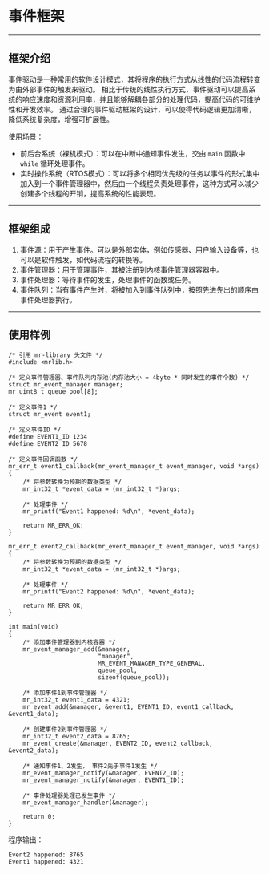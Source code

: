# 事件框架

 ----------

## 框架介绍

事件驱动是一种常用的软件设计模式，其将程序的执行方式从线性的代码流程转变为由外部事件的触发来驱动。
相比于传统的线性执行方式，事件驱动可以提高系统的响应速度和资源利用率，并且能够解耦各部分的处理代码，提高代码的可维护性和开发效率。
通过合理的事件驱动框架的设计，可以使得代码逻辑更加清晰，降低系统复杂度，增强可扩展性。

使用场景：

* 前后台系统（裸机模式）：可以在中断中通知事件发生，交由 `main` 函数中 `while` 循环处理事件。
* 实时操作系统（RTOS模式）：可以将多个相同优先级的任务以事件的形式集中加入到一个事件管理器中，然后由一个线程负责处理事件，这种方式可以减少创建多个线程的开销，提高系统的性能表现。

 ----------

## 框架组成

1. 事件源：用于产生事件。可以是外部实体，例如传感器、用户输入设备等，也可以是软件触发，如代码流程的转换等。
2. 事件管理器：用于管理事件，其被注册到内核事件管理器容器中。
3. 事件处理器：等待事件的发生，处理事件的函数或任务。
4. 事件队列：当有事件产生时，将被加入到事件队列中，按照先进先出的顺序由事件处理器执行。

 ----------

## 使用样例

```
/* 引用 mr-library 头文件 */
#include <mrlib.h>

/* 定义事件管理器、事件队列内存池(内存池大小 = 4byte * 同时发生的事件个数) */
struct mr_event_manager manager;
mr_uint8_t queue_pool[8];

/* 定义事件1 */
struct mr_event event1;

/* 定义事件ID */
#define EVENT1_ID 1234
#define EVENT2_ID 5678

/* 定义事件回调函数 */
mr_err_t event1_callback(mr_event_manager_t event_manager, void *args)
{
    /* 将参数转换为预期的数据类型 */
    mr_int32_t *event_data = (mr_int32_t *)args;

    /* 处理事件 */
    mr_printf("Event1 happened: %d\n", *event_data);

    return MR_ERR_OK;
}

mr_err_t event2_callback(mr_event_manager_t event_manager, void *args)
{
    /* 将参数转换为预期的数据类型 */
    mr_int32_t *event_data = (mr_int32_t *)args;

    /* 处理事件 */
    mr_printf("Event2 happened: %d\n", *event_data);

    return MR_ERR_OK;
}

int main(void)
{
    /* 添加事件管理器到内核容器 */
    mr_event_manager_add(&manager,
                         "manager",
                         MR_EVENT_MANAGER_TYPE_GENERAL,
                         queue_pool,
                         sizeof(queue_pool));
	
    /* 添加事件1到事件管理器 */
    mr_int32_t event1_data = 4321;
    mr_event_add(&manager, &event1, EVENT1_ID, event1_callback, &event1_data);
    
    /* 创建事件2到事件管理器 */
    mr_int32_t event2_data = 8765;
    mr_event_create(&manager, EVENT2_ID, event2_callback, &event2_data);

    /* 通知事件1、2发生， 事件2先于事件1发生 */
    mr_event_manager_notify(&manager, EVENT2_ID);
    mr_event_manager_notify(&manager, EVENT1_ID);

    /* 事件处理器处理已发生事件 */
    mr_event_manager_handler(&manager);

    return 0;
}
```

程序输出：

```
Event2 happened: 8765
Event1 happened: 4321
```